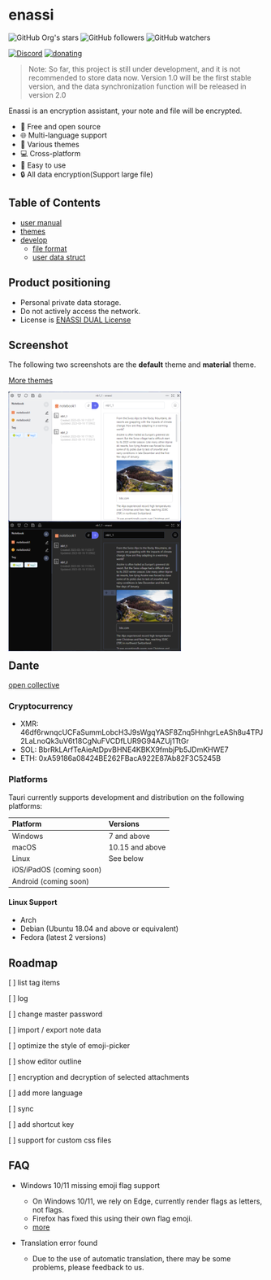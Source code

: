 # enassi

![GitHub Org's stars](https://img.shields.io/github/stars/enassi?style=social)
![GitHub followers](https://img.shields.io/github/followers/enassi?style=social)
![GitHub watchers](https://img.shields.io/github/watchers/enassi/enassi?style=social)

[![Discord](https://img.shields.io/badge/chat-discord-7289da.svg)](https://discord.gg/2yrMRAnV3M)
[![donating](https://img.shields.io/badge/sponsor-Open%20Collective-blue.svg)](https://opencollective.com/enassi)


> Note: So far, this project is still under development, and it is not recommended to store data now. Version 1.0 will be the first stable version, and the data synchronization function will be released in version 2.0

Enassi is an encryption assistant, your note and file will be encrypted.

- 💌 Free and open source
- 🌐 Multi-language support
- 🎨 Various themes
- 💻 Cross-platform
- 🙂 Easy to use
- 🔒 All data encryption(Support large file)

## Table of Contents

- [user manual](./docs/en/user_manual.md)
- [themes](./docs/en/themes.md)
- [develop](./docs/en/develop.md)
  - [file format](./docs/en/file_format.md)
  - [user data struct](./docs/en/user_data_struct.md)

## Product positioning 

- Personal private data storage.
- Do not actively access the network.
- License is [ENASSI DUAL License](./LICENSE)

## Screenshot

The following two screenshots are the **default** theme and **material** theme.

[More themes](./docs/en/themes.md)

<p>
  <img src="./docs/images/default.png" width="340px" style="float:left">
  <div style="float:left;">&nbsp;</div>
  <img src="./docs/images/material.png" width="340px" style="float:left">
</p>
<p style="clear:both">



## Dante

[open collective](https://opencollective.com/enassi)

### Cryptocurrency

* XMR: 46df6rwnqcUCFaSummLobcH3J9sWgqYASF8Znq5HnhgrLeASh8u4TPJ2LaLnoQk3uV6t18CgNuFVCDfLUR9G94AZUj1TtGr
* SOL: BbrRkLArfTeAieAtDpvBHNE4KBKX9fmbjPb5JDmKHWE7
* ETH: 0xA59186a08424BE262FBacA922E87Ab82F3C5245B

### Platforms

Tauri currently supports development and distribution on the following platforms:

| Platform                 | Versions        |
| :----------------------- | :-------------- |
| Windows                  | 7 and above     |
| macOS                    | 10.15 and above |
| Linux                    | See below       |
| iOS/iPadOS (coming soon) |                 |
| Android (coming soon)    |                 |

#### Linux Support

- Arch
- Debian (Ubuntu 18.04 and above or equivalent)
- Fedora (latest 2 versions)

## Roadmap

[ ] list tag items

[ ] log

[ ] change master password

[ ] import / export note data

[ ] optimize the style of emoji-picker 

[ ] show editor outline

[ ] encryption and decryption of selected attachments

[ ] add more language

[ ] sync

[ ] add shortcut key 

[ ] support for custom css files

## FAQ

- Windows 10/11 missing emoji flag support
  - On Windows 10/11, we rely on Edge, currently render flags as letters, not flags. 
  - Firefox has fixed this using their own flag emoji.
  - [more](https://github.com/nolanlawson/emoji-picker-element/issues/269)

- Translation error found
  - Due to the use of automatic translation, there may be some problems, please feedback to us.